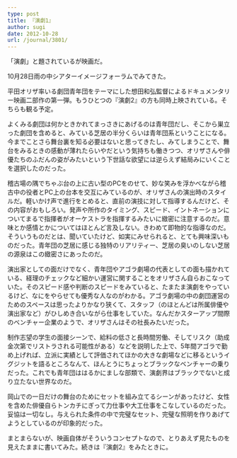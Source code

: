 ```yaml
---
type: post
title: 『演劇1』
author: sugi
date: 2012-10-28
url: /journal/3801/
---
```

「演劇」と題されているが映画だ。

10月28日雨の中シアターイメージフォーラムでみてきた。

平田オリザ率いる劇団青年団をテーマにした想田和弘監督によるドキュメンタリー映画二部作の第一弾。もうひとつの『演劇2』の方も同時上映されている。そちらも観る予定。

よくみる劇団は何かときかれてまっさきにあげるのは青年団だし、そこから巣立った劇団を含めると、みている芝居の半分くらいは青年団系ということになる。今までことさら舞台裏を知る必要はないと思ってきたし、みてしまうことで、舞台をみるときの感動が薄れたらいやだという気持ちも働きつつ、オリザさんや俳優たちのふだんの姿がみたいという下世話な欲望には逆らえず結局みにいくことを選択したのだった。

稽古場の隅でちゃぶ台の上に古い型のPCをのせて、妙な笑みを浮かべながら稽古中の役者とPC上の台本を交互にみているのが、オリザさんの演出時のスタイルだ。軽いかけ声で進行をとめると、直前の演技に対して指導するんだけど、その内容がおもしろい。発声や所作のタイミング、スピード、イントネーションについてまるで指揮者がオーケストラを指揮するみたいに緻密に注意するのだ。意味とか感情とかについてはほとんど言及しない。きわめて即物的な指導なのだ。そういうものだとは、聞いていたけど、如実にみせられると、とても興味深いものだった。青年団の芝居に感じる独特のリアリティー、芝居の臭いのしない芝居の源泉はこの緻密さにあったのだ。

演出家としての面だけでなく、青年団やアゴラ劇場の代表としての面も描かれている、経理のチェックなど細かい運営に関することをオリザさん自らおこなっていた。そのスピード感や判断のスピードをみていると、たまたま演劇をやっているけど、なにをやらせても優秀な人なのがわかる。アゴラ劇場の中の劇団運営のためのスペースは思ったよりかなり狭くて、スタッフ（のほとんどは所属俳優や演出家など）がひしめき合いながら仕事をしていた。なんだかスターアップ間際のベンチャー企業のようで、オリザさんはその社長みたいだった。

制作志望の学生の面接シーンで、給料の低さと長時間労働、そしてリスク（助成金次第でリストラされる可能性がある）などを説明した上で、5年間アゴラで勤め上げれば、立派に実績として評価されてほかの大きな劇場などに移るというイグジットを語るところなんて、ほんとうにちょっとブラックなベンチャーの乗りだった。これでも青年団ははるかにましな部類で、演劇界はブラックでないと成り立たない世界なのだ。

岡山での一日だけの舞台のためにセットを組み立てるシーンがあったけど、女性を含めた俳優自らトンカチにぎって力仕事や大工仕事をこなしているのだった。妥協は一切なし。与えられた条件の中で完璧なセット、完璧な照明を作りあげてようとしているのが印象的だった。

まとまらないが、映画自体がそういうコンセプトなので、とりあえず見たものを見えたままに書いてみた。続きは『演劇2』をみたときに。
